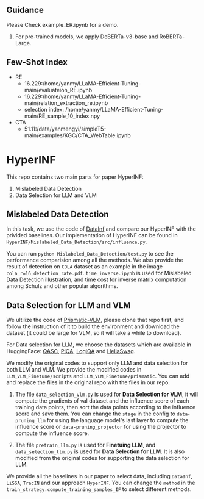 ## Guidance



Please Check example_ER.ipynb for a demo. 

1. For pre-trained models, we apply DeBERTa-v3-base and RoBERTa-Large.


## Few-Shot Index
- RE
    - 16.229:/home/yanmy/LLaMA-Efficient-Tuning-main/evaluateion_RE.ipynb
    - 16.229:/home/yanmy/LLaMA-Efficient-Tuning-main/relation_extraction_re.ipynb
    - selection index: /home/yanmy/LLaMA-Efficient-Tuning-main/RE_sample_10_index.npy
- CTA
    - 51.11:/data/yanmengyi/simpleT5-main/examples/KGC/CTA_WebTable.ipynb


# HyperINF
This repo contains two main parts for paper HyperINF:
1. Mislabeled Data Detection
2. Data Selection for LLM and VLM

## Mislabeled Data Detection
In this task, we use the code of [DataInf](https://github.com/ykwon0407/DataInf) and compare our HyperINF with the privided baselines. Our implementation of HyperINF can be found in `HyperINF/Mislabeled_Data_Detection/src/influence.py`. 

You can run `python Mislabeled_Data_Detection/test.py` to see the performance comparision among all the methods. We also provide the result of detection on `COLA` dataset as an example in the image `cola_r=16_detection_rate.pdf`. `time_inverse.ipynb` is used for Mislabeled Data Detection illustration, and time cost for inverse matrix computation among Schulz and other popular algorithms.


## Data Selection for LLM and VLM
We ultilize the code of [Prismatic-VLM](https://github.com/TRI-ML/prismatic-vlms/tree/main), please clone that repo first, and follow the instruction of it to build the environment and download the dataset (it could be large for VLM, so it will take a while to download).

For Data selection for LLM, we choose the datasets which are available in HuggingFace: [QASC](https://huggingface.co/datasets/allenai/qasc?row=9), [PIQA](https://github.com/ybisk/ybisk.github.io/tree/master/piqa/data), [LogiQA](https://huggingface.co/datasets/lucasmccabe/logiqa) and [HellaSwag](https://huggingface.co/datasets/Rowan/hellaswag).

We modify the original codes to support only LLM and data selection for both LLM and VLM. We provide the modified codes in `LLM_VLM_Finetune/scripts` and `LLM_VLM_Finetune/prismatic`. You can add and replace the files in the original repo with the files in our repo.

1. The file `data_selection_vlm.py` is used for **Data Selection for VLM**, it will compute the gradients of val dataset and the influence score of each training data points, then sort the data points according to the influence score and save them. You can change the `stage` in the config to `data-pruning_llm` for using the language model's last layer to compute the influence score or `data-pruning_projector` for using the projector to compute the influence score.

2. The file `pretrain_llm.py` is used for **Finetuing LLM**, and `data_selection_llm.py` is used for **Data Selection for LLM**. It is also modified from the original codes for supporting the data selection for LLM.

We provide all the baselines in our paper to select data, including `DataInf`, `LiSSA`, `TracIN` and our approach `HyperINF`. You can change the `method` in the `train_strategy.compute_training_samples_IF` to select different methods.